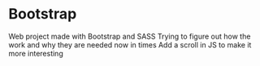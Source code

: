 # Bootstrap
Web project made with Bootstrap and SASS
Trying to figure out how the work and why they are needed now in times
Add a scroll in JS to make it more interesting 
